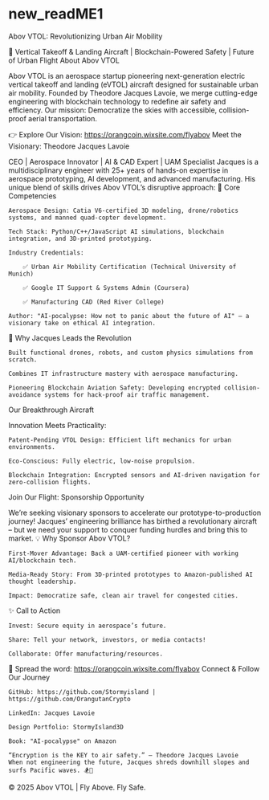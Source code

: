 # new_readME1
Abov VTOL: Revolutionizing Urban Air Mobility

🚁 Vertical Takeoff & Landing Aircraft | Blockchain-Powered Safety | Future of Urban Flight
About Abov VTOL

Abov VTOL is an aerospace startup pioneering next-generation electric vertical takeoff and landing (eVTOL) aircraft designed for sustainable urban air mobility. Founded by Theodore Jacques Lavoie, we merge cutting-edge engineering with blockchain technology to redefine air safety and efficiency. Our mission: Democratize the skies with accessible, collision-proof aerial transportation.

👉 Explore Our Vision: https://orangcoin.wixsite.com/flyabov
Meet the Visionary: Theodore Jacques Lavoie

CEO | Aerospace Innovator | AI & CAD Expert | UAM Specialist
Jacques is a multidisciplinary engineer with 25+ years of hands-on expertise in aerospace prototyping, AI development, and advanced manufacturing. His unique blend of skills drives Abov VTOL’s disruptive approach:
🔑 Core Competencies

    Aerospace Design: Catia V6-certified 3D modeling, drone/robotics systems, and manned quad-copter development.

    Tech Stack: Python/C++/JavaScript AI simulations, blockchain integration, and 3D-printed prototyping.

    Industry Credentials:

        ✅ Urban Air Mobility Certification (Technical University of Munich)

        ✅ Google IT Support & Systems Admin (Coursera)

        ✅ Manufacturing CAD (Red River College)

    Author: "AI-pocalypse: How not to panic about the future of AI" – a visionary take on ethical AI integration.

🚀 Why Jacques Leads the Revolution

    Built functional drones, robots, and custom physics simulations from scratch.

    Combines IT infrastructure mastery with aerospace manufacturing.

    Pioneering Blockchain Aviation Safety: Developing encrypted collision-avoidance systems for hack-proof air traffic management.

Our Breakthrough Aircraft

Innovation Meets Practicality:

    Patent-Pending VTOL Design: Efficient lift mechanics for urban environments.

    Eco-Conscious: Fully electric, low-noise propulsion.

    Blockchain Integration: Encrypted sensors and AI-driven navigation for zero-collision flights.

Join Our Flight: Sponsorship Opportunity

We’re seeking visionary sponsors to accelerate our prototype-to-production journey!
Jacques’ engineering brilliance has birthed a revolutionary aircraft – but we need your support to conquer funding hurdles and bring this to market.
💡 Why Sponsor Abov VTOL?

    First-Mover Advantage: Back a UAM-certified pioneer with working AI/blockchain tech.

    Media-Ready Story: From 3D-printed prototypes to Amazon-published AI thought leadership.

    Impact: Democratize safe, clean air travel for congested cities.

✨ Call to Action

    Invest: Secure equity in aerospace’s future.

    Share: Tell your network, investors, or media contacts!

    Collaborate: Offer manufacturing/resources.

🔗 Spread the word: https://orangcoin.wixsite.com/flyabov
Connect & Follow Our Journey

    GitHub: https://github.com/Stormyisland | https://github.com/OrangutanCrypto

    LinkedIn: Jacques Lavoie

    Design Portfolio: StormyIsland3D

    Book: "AI-pocalypse" on Amazon

    “Encryption is the KEY to air safety.” – Theodore Jacques Lavoie
    When not engineering the future, Jacques shreds downhill slopes and surfs Pacific waves. 🏂🌊

© 2025 Abov VTOL | Fly Above. Fly Safe.
